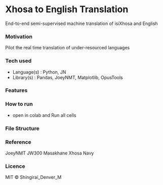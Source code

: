 
# Xhosa to English Translation
End-to-end semi-supervised machine translation of isiXhosa and English

### Motivation
Pilot the real time translation of under-resourced languages 

### Tech used
* Language(s) : Python, JN
* Library(s) : Pandas, JoeyNMT, Matplotlib, OpusTools 

### Features

### How to run
* open in colab and Run all cells

### File Structure

### Reference
JoeyNMT
JW300
Masakhane
Xhosa Navy


### Licence
MIT © Shingirai_Denver_M

